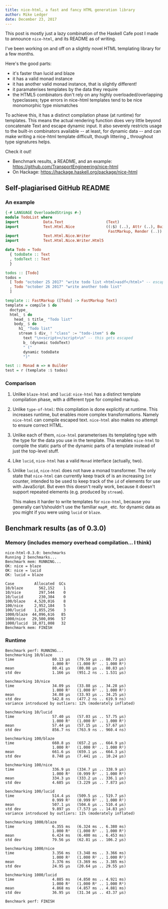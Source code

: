 ```yaml
---
title: nice-html, a fast and fancy HTML generation library
author: Mike Ledger
date: December 23, 2017
---
```


This post is mostly just a lazy combination of the Haskell Cafe post I made to
announce `nice-html`, and its README as of writing.

I've been working on and off on a slightly novel HTML templating library for a
few months.

Here's the good parts:
* it's faster than lucid and blaze
* it has a valid monad instance
* it has another valid monad instance, that is slightly different!
* it paramaterises templates by the data they require
* the HTML5 combinators don't rely on any highly overloaded/overlapping
typeclasses; type errors in nice-html templates tend to be nice monomorphic
type mismatches

To achieve this, it has a distinct compilation phase (at runtime) for
templates. This means the actual rendering function does very little beyond
concatenate Text and escape dynamic input. It also severely restricts usage
to the built-in combinators available -- at least, for dynamic data -- and
can make writing a nice-html template difficult, though littering _
throughout type signatures helps.

Check it out!

* Benchmark results, a README, and an example:
  https://github.com/TransportEngineering/nice-html
* On Hackage: https://hackage.haskell.org/package/nice-html

## Self-plagiarised GitHub README

### An example

```haskell
{-# LANGUAGE OverloadedStrings #-}
module TodoList where
import           Data.Text                   (Text)
import           Text.Html.Nice              ((:$) (..), Attr (..), Builder,
                                              FastMarkup, Render (..))
import           Text.Html.Nice.Writer
import           Text.Html.Nice.Writer.Html5

data Todo = Todo
  { todoDate :: Text
  , todoText :: Text
  }

todos :: [Todo]
todos =
  [ Todo "october 25 2017" "write todo list <html>asdf</html>" -- escaped
  , Todo "october 26 2017" "write another todo list"
  ]

template :: FastMarkup ([Todo] -> FastMarkup Text)
template = compile $ do
  doctype_
  html_ $ do
    head_ $ title_ "Todo list"
    body_ $ do
      h1_ "Todo list"
      stream $ div_ ! "class" := "todo-item" $ do
        text "\n<script></script>\n" -- this gets escaped
        b_ (dynamic todoText)
        " ("
        dynamic todoDate
        ")"

test :: Monad m => m Builder
test = r (template :$ todos)
```

### Comparison

1. Unlike `blaze-html` and `lucid`: `nice-html` has a distinct template
   compilation phase, with a different type for compiled markup.

2. Unlike `type-of-html`: this compilation is done explicitly at runtime. This
   increases runtime, but enables more complex transformations. Namely
   `nice-html` can compile escaped text. `nice-html` also makes no attempt to
   ensure correct HTML.

3. Unlike each of them, `nice-html` parameterises its templating type with the
   type for the data you use in the template. This enables `nice-html` to compile
   the static parts of the dynamic parts of a template instead of just the 
   top-level stuff.
   
4. Like `lucid`, `nice-html` has a valid `Monad` interface (actually, two).

5. Unlike `lucid`, `nice-html` does not have a monad transformer. The only state
   that `nice-html` can currently keep track of is an increasing `Int` counter,
   intended to be used to keep track of the `id` of elements for use with
   JavaScript. But even this doesn't really work, because it doesn't support
   repeated elements (e.g. produced by `stream`).
   
   This makes it harder to write templates for `nice-html`, because you 
   generally can't/shouldn't use the familiar `mapM_` etc. for dynamic data as 
   you might if you were using `lucid` or `blaze`.
   

## Benchmark results (as of 0.3.0)

### Memory (includes memory overhead compilation... I think)

```
nice-html-0.3.0: benchmarks
Running 2 benchmarks...
Benchmark mem: RUNNING...
OK: nice = blaze
OK: nice = lucid
OK: lucid = blaze

Case         Allocated  GCs
10/blaze       562,152    1
10/nice        297,544    0
10/lucid       230,304    0
100/blaze    4,520,016    8
100/nice     2,952,184    5
100/lucid    1,855,256    3
1000/blaze  44,096,616   85
1000/nice   29,500,096   57
1000/lucid  18,071,008   32
Benchmark mem: FINISH
```

### Runtime

```
Benchmark perf: RUNNING...
benchmarking 10/blaze
time                 80.13 μs   (79.59 μs .. 80.73 μs)
                     1.000 R²   (1.000 R² .. 1.000 R²)
mean                 80.41 μs   (80.08 μs .. 80.83 μs)
std dev              1.166 μs   (951.2 ns .. 1.531 μs)

benchmarking 10/nice
time                 34.09 μs   (33.88 μs .. 34.28 μs)
                     1.000 R²   (1.000 R² .. 1.000 R²)
mean                 34.08 μs   (33.93 μs .. 34.25 μs)
std dev              542.8 ns   (477.2 ns .. 619.9 ns)
variance introduced by outliers: 12% (moderately inflated)

benchmarking 10/lucid
time                 57.40 μs   (57.03 μs .. 57.75 μs)
                     1.000 R²   (1.000 R² .. 1.000 R²)
mean                 57.44 μs   (57.15 μs .. 57.67 μs)
std dev              856.7 ns   (763.9 ns .. 960.4 ns)

benchmarking 100/blaze
time                 660.8 μs   (657.2 μs .. 664.9 μs)
                     1.000 R²   (1.000 R² .. 1.000 R²)
mean                 661.6 μs   (659.1 μs .. 664.3 μs)
std dev              8.748 μs   (7.441 μs .. 10.24 μs)

benchmarking 100/nice
time                 336.9 μs   (334.7 μs .. 338.9 μs)
                     1.000 R²   (0.999 R² .. 1.000 R²)
mean                 334.3 μs   (333.2 μs .. 336.1 μs)
std dev              4.685 μs   (3.229 μs .. 7.873 μs)

benchmarking 100/lucid
time                 514.4 μs   (509.5 μs .. 519.7 μs)
                     0.999 R²   (0.999 R² .. 1.000 R²)
mean                 507.1 μs   (504.6 μs .. 510.4 μs)
std dev              9.897 μs   (7.573 μs .. 14.83 μs)
variance introduced by outliers: 11% (moderately inflated)

benchmarking 1000/blaze
time                 6.355 ms   (6.324 ms .. 6.380 ms)
                     1.000 R²   (1.000 R² .. 1.000 R²)
mean                 6.424 ms   (6.400 ms .. 6.453 ms)
std dev              79.56 μs   (62.81 μs .. 106.2 μs)

benchmarking 1000/nice
time                 3.356 ms   (3.348 ms .. 3.366 ms)
                     1.000 R²   (1.000 R² .. 1.000 R²)
mean                 3.376 ms   (3.369 ms .. 3.385 ms)
std dev              24.95 μs   (20.64 μs .. 29.55 μs)

benchmarking 1000/lucid
time                 4.885 ms   (4.850 ms .. 4.921 ms)
                     1.000 R²   (1.000 R² .. 1.000 R²)
mean                 4.868 ms   (4.857 ms .. 4.881 ms)
std dev              36.95 μs   (31.34 μs .. 43.37 μs)

Benchmark perf: FINISH
```
